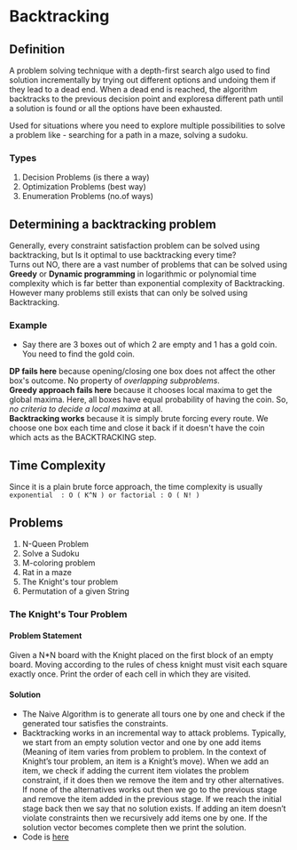 # Backtracking

## Definition
A problem solving technique with a depth-first search algo used to find solution incrementally by trying out different options and undoing them if they lead to a dead end. When a dead end is reached, the algorithm backtracks to the previous decision point and exploresa different path until a solution is found or all the options have been exhausted.  

Used for situations where you need to explore multiple possibilities to solve a problem like - searching for a path in a maze, solving a sudoku.

### Types
1. Decision Problems (is there a way)
2. Optimization Problems (best way)
3. Enumeration Problems (no.of ways)

## Determining a backtracking problem
Generally, every constraint satisfaction problem can be solved using backtracking, but Is it optimal to use backtracking every time?   
Turns out NO, there are a vast number of problems that can be solved using **Greedy** or **Dynamic programming** in logarithmic or polynomial time complexity which is far better than exponential complexity of Backtracking. However many problems still exists that can only be solved using Backtracking.

### Example
- Say there are 3 boxes out of which 2 are empty and 1 has a gold coin. You need to find the gold coin.    

**DP fails here** because opening/closing one box does not affect the other box's outcome. No property of _overlapping subproblems_.   
**Greedy approach fails here** because it chooses local maxima to get the global maxima. Here, all boxes have equal probability of having the coin. So, _no criteria to decide a local maxima_ at all.  
**Backtracking works** because it is simply brute forcing every route. We choose one box each time and close it back if it doesn't have the coin which acts as the BACKTRACKING step.

## Time Complexity
Since it is a plain brute force approach, the time complexity is usually `exponential  : O ( K^N ) or factorial : O ( N! )`


## Problems
1. N-Queen Problem
2. Solve a Sudoku
3. M-coloring problem
4. Rat in a maze
5. The Knight's tour problem
6. Permutation of a given String

### The Knight's Tour Problem

#### Problem Statement
Given a N*N board with the Knight placed on the first block of an empty board. Moving according to the rules of chess knight must visit each square exactly once. Print the order of each cell in which they are visited.

#### Solution

- The Naive Algorithm is to generate all tours one by one and check if the generated tour satisfies the constraints.  
- Backtracking works in an incremental way to attack problems. Typically, we start from an empty solution vector and one by one add items (Meaning of item varies from problem to problem. In the context of Knight’s tour problem, an item is a Knight’s move). When we add an item, we check if adding the current item violates the problem constraint, if it does then we remove the item and try other alternatives. If none of the alternatives works out then we go to the previous stage and remove the item added in the previous stage. If we reach the initial stage back then we say that no solution exists. If adding an item doesn’t violate constraints then we recursively add items one by one. If the solution vector becomes complete then we print the solution.
- Code is [here](../src/main/java/com/dsa/algorithms/problems/backtracking/KnightsTourProblem.java)


